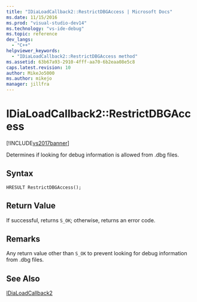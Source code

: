```yaml
---
title: "IDiaLoadCallback2::RestrictDBGAccess | Microsoft Docs"
ms.date: 11/15/2016
ms.prod: "visual-studio-dev14"
ms.technology: "vs-ide-debug"
ms.topic: reference
dev_langs: 
  - "C++"
helpviewer_keywords: 
  - "IDiaLoadCallback2::RestrictDBGAccess method"
ms.assetid: 63b67a93-2910-4fff-aa70-6b2eaa08e5c8
caps.latest.revision: 10
author: MikeJo5000
ms.author: mikejo
manager: jillfra
---
```

# IDiaLoadCallback2::RestrictDBGAccess
[!INCLUDE[vs2017banner](../../includes/vs2017banner.md)]

Determines if looking for debug information is allowed from .dbg files.  
  
## Syntax  
  
```cpp#  
HRESULT RestrictDBGAccess();  
```  
  
## Return Value  
 If successful, returns `S_OK`; otherwise, returns an error code.  
  
## Remarks  
 Any return value other than `S_OK` to prevent looking for debug information from .dbg files.  
  
## See Also  
 [IDiaLoadCallback2](../../debugger/debug-interface-access/idialoadcallback2.md)
